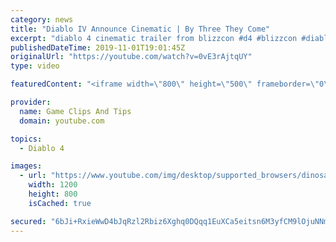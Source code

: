 ```yaml
---
category: news
title: "Diablo IV Announce Cinematic | By Three They Come"
excerpt: "diablo 4 cinematic trailer from blizzcon #d4 #blizzcon #diablo."
publishedDateTime: 2019-11-01T19:01:45Z
originalUrl: "https://youtube.com/watch?v=0vE3rAjtqUY"
type: video

featuredContent: "<iframe width=\"800\" height=\"500\" frameborder=\"0\" src=\"https://www.youtube.com/embed/0vE3rAjtqUY\" allow=\"accelerometer; autoplay; encrypted-media; gyroscope; picture-in-picture\" allowfullscreen></iframe>"

provider:
  name: Game Clips And Tips
  domain: youtube.com

topics:
  - Diablo 4

images:
  - url: "https://www.youtube.com/img/desktop/supported_browsers/dinosaur.png"
    width: 1200
    height: 800
    isCached: true

secured: "6bJi+RxieWwD4bJqRzl2Rbiz6Xghq0DQqq1EuXCa5eitsn6M3yfCM9lOjuNNm0eEu0h8mFv85BW8TJZvkO6EXdS3/dWLRewFYATruq+ftcctAO3+iOhF2WsNqutq6TvtPrvNYkPHHQ1BULRTax3yKbxiGNuED/zcgm6VVyyZrTdGvyHSwfA+bJn9QJvHFw3nCXpsmsNroteJtSwhe+TJ5T9xlvOiNeEohY9qxK/JTbTTxcQjcBC0zytCpLwsvFy7kDeWe8myno9A+m0u0q7eR2WQpnOOhLiGSEvdStY52euQzlEBLqLT5sZYIvJ2zPyp1J07IAr1GPisRIcQD5th/zXl2Q8++HlzcI/r44ZIiGQuDnzPpuUHDs1KlUEuRybwdgzboKwCcls9hPWxYKzwPg==;H3u6jqQN5q/+DAzTcGciZg=="
---
```


